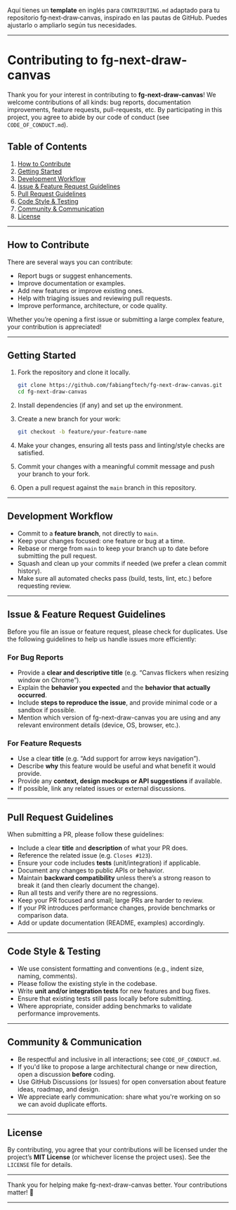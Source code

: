 Aquí tienes un **template** en inglés para `CONTRIBUTING.md` adaptado para tu repositorio fg‑next‑draw‑canvas, inspirado en las pautas de GitHub. Puedes ajustarlo o ampliarlo según tus necesidades.

---

# Contributing to fg-next-draw-canvas

Thank you for your interest in contributing to **fg-next-draw-canvas**!
We welcome contributions of all kinds: bug reports, documentation improvements, feature requests, pull-requests, etc.
By participating in this project, you agree to abide by our code of conduct (see `CODE_OF_CONDUCT.md`).

## Table of Contents

1. [How to Contribute](#how-to-contribute)
2. [Getting Started](#getting-started)
3. [Development Workflow](#development-workflow)
4. [Issue & Feature Request Guidelines](#issue--feature-request-guidelines)
5. [Pull Request Guidelines](#pull-request-guidelines)
6. [Code Style & Testing](#code-style--testing)
7. [Community & Communication](#community--communication)
8. [License](#license)

---

## How to Contribute

There are several ways you can contribute:

* Report bugs or suggest enhancements.
* Improve documentation or examples.
* Add new features or improve existing ones.
* Help with triaging issues and reviewing pull requests.
* Improve performance, architecture, or code quality.

Whether you’re opening a first issue or submitting a large complex feature, your contribution is appreciated!

---

## Getting Started

1. Fork the repository and clone it locally.

   ```bash
   git clone https://github.com/fabiangftech/fg-next-draw-canvas.git
   cd fg-next-draw-canvas
   ```
2. Install dependencies (if any) and set up the environment.
3. Create a new branch for your work:

   ```bash
   git checkout -b feature/your-feature-name
   ```
4. Make your changes, ensuring all tests pass and linting/style checks are satisfied.
5. Commit your changes with a meaningful commit message and push your branch to your fork.
6. Open a pull request against the `main` branch in this repository.

---

## Development Workflow

* Commit to a **feature branch**, not directly to `main`.
* Keep your changes focused: one feature or bug at a time.
* Rebase or merge from `main` to keep your branch up to date before submitting the pull request.
* Squash and clean up your commits if needed (we prefer a clean commit history).
* Make sure all automated checks pass (build, tests, lint, etc.) before requesting review.

---

## Issue & Feature Request Guidelines

Before you file an issue or feature request, please check for duplicates.
Use the following guidelines to help us handle issues more efficiently:

### For Bug Reports

* Provide a **clear and descriptive title** (e.g. “Canvas flickers when resizing window on Chrome”).
* Explain the **behavior you expected** and the **behavior that actually occurred**.
* Include **steps to reproduce the issue**, and provide minimal code or a sandbox if possible.
* Mention which version of fg-next-draw-canvas you are using and any relevant environment details (device, OS, browser, etc.).

### For Feature Requests

* Use a clear **title** (e.g. “Add support for arrow keys navigation”).
* Describe **why** this feature would be useful and what benefit it would provide.
* Provide any **context, design mockups or API suggestions** if available.
* If possible, link any related issues or external discussions.

---

## Pull Request Guidelines

When submitting a PR, please follow these guidelines:

* Include a clear **title** and **description** of what your PR does.
* Reference the related issue (e.g. `Closes #123`).
* Ensure your code includes **tests** (unit/integration) if applicable.
* Document any changes to public APIs or behavior.
* Maintain **backward compatibility** unless there’s a strong reason to break it (and then clearly document the change).
* Run all tests and verify there are no regressions.
* Keep your PR focused and small; large PRs are harder to review.
* If your PR introduces performance changes, provide benchmarks or comparison data.
* Add or update documentation (README, examples) accordingly.

---

## Code Style & Testing

* We use consistent formatting and conventions (e.g., indent size, naming, comments).
* Please follow the existing style in the codebase.
* Write **unit and/or integration tests** for new features and bug fixes.
* Ensure that existing tests still pass locally before submitting.
* Where appropriate, consider adding benchmarks to validate performance improvements.

---

## Community & Communication

* Be respectful and inclusive in all interactions; see `CODE_OF_CONDUCT.md`.
* If you'd like to propose a large architectural change or new direction, open a discussion **before** coding.
* Use GitHub Discussions (or Issues) for open conversation about feature ideas, roadmap, and design.
* We appreciate early communication: share what you're working on so we can avoid duplicate efforts.

---

## License

By contributing, you agree that your contributions will be licensed under the project’s **MIT License** (or whichever license the project uses).
See the `LICENSE` file for details.

---

Thank you for helping make fg-next-draw-canvas better. Your contributions matter! 🚀

---
